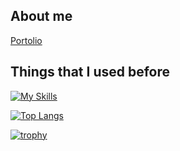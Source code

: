## About me
[Portolio](https://portolio-zasetu.vercel.app/MFuHaYRhnWafsm0XyQjpkOvZsMk1)

## Things that I used before
[![My Skills](https://skillicons.dev/icons?i=arduino,c,css,emacs,git,html,laravel,latex,linux,nextjs,nodejs,php,py,tailwind,ubuntu,vercel,vite,vscode,windows)](https://skillicons.dev)

[![Top Langs](https://github-readme-stats.vercel.app/api/top-langs/?username=algiz-z&layout=donut)](https://github.com/anuraghazra/github-readme-stats)

[![trophy](https://github-profile-trophy.vercel.app/?username=algiz-z&theme=onedark)](https://github.com/ryo-ma/github-profile-trophy)

<!--
**algiz-z/algiz-z** is a ✨ _special_ ✨ repository because its `README.md` (this file) appears on your GitHub profile.

Here are some ideas to get you started:

- 🔭 I’m currently working on ...
- 🌱 I’m currently learning ...
- 👯 I’m looking to collaborate on ...
- 🤔 I’m looking for help with ...
- 💬 Ask me about ...
- 📫 How to reach me: ...
- 😄 Pronouns: ...
- ⚡ Fun fact: ...
-->
